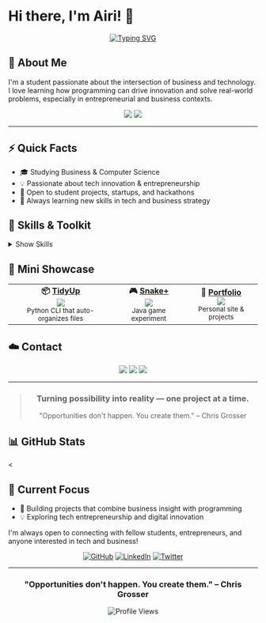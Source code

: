 # Hi there, I'm Airi! 👋

<div align="center">

[![Typing SVG](https://readme-typing-svg.herokuapp.com?font=Bitcount+Grid+Double&duration=4500&pause=1000&color=F742AE&background=E7FBFF00&random=true&width=435&height=60&lines=Tech+%2B+business%2C+with+style+%F0%9F%8C%B8;Dreaming%2C+building%2C+achieving+%E2%98%81%EF%B8%8F;Blending+design+and+logic+%E2%9C%A8)](https://git.io/typing-svg)

</div>

## 🚀 About Me

I'm a student passionate about the intersection of business and technology. I love learning how programming can drive innovation and solve real-world problems, especially in entrepreneurial and business contexts.

<div align="center">
	<img src="https://img.shields.io/badge/Student-Business%20%26%20CS-ff69b4?style=for-the-badge" />
    <img src="https://img.shields.io/badge/Tech%20Enthusiast-Entrepreneurship-d8bfd8?style=for-the-badge" />
    
</div>


---

## ⚡ Quick Facts

<ul>
	<li>🎓 Studying Business & Computer Science</li>
	<li>💡 Passionate about tech innovation & entrepreneurship</li>
	<li>🤝 Open to student projects, startups, and hackathons</li>
	<li>🌱 Always learning new skills in tech and business strategy</li>
</ul>

## 🌸 Skills & Toolkit
<details>
  <summary>Show Skills</summary>
  <br/>

  <!-- Programming Languages -->
  <div style="background:#fdf2f8; border-radius:12px; padding:15px; margin:10px 0;">
    <h3 align="center">👩‍💻 Programming Languages</h3>
    <p align="center">
      <img src="https://img.shields.io/badge/Java-FFD6E0?style=for-the-badge&logo=java&logoColor=white" />
      <img src="https://img.shields.io/badge/Python-E6E6FA?style=for-the-badge&logo=python&logoColor=white" />
      <img src="https://img.shields.io/badge/C++-B7E4C7?style=for-the-badge&logo=cplusplus&logoColor=white" />
      <img src="https://img.shields.io/badge/JavaScript-FFFACD?style=for-the-badge&logo=javascript&logoColor=black" />
      <img src="https://img.shields.io/badge/SQL-FDEBD3?style=for-the-badge&logo=mysql&logoColor=white" />
    </p>
  </div>

  <!-- Tools & Frameworks -->
  <div style="background:#f3e8ff; border-radius:12px; padding:15px; margin:10px 0;">
    <h3 align="center">⚙️ Tools & Frameworks</h3>
    <p align="center">
      <img src="https://img.shields.io/badge/Git-F9D5A7?style=for-the-badge&logo=git&logoColor=white" />
      <img src="https://img.shields.io/badge/GitHub-E6E6FA?style=for-the-badge&logo=github&logoColor=white" />
      <img src="https://img.shields.io/badge/Bash-FFD6E0?style=for-the-badge&logo=gnubash&logoColor=white" />
      <img src="https://img.shields.io/badge/Linux-B7E4C7?style=for-the-badge&logo=linux&logoColor=black" />
      <img src="https://img.shields.io/badge/Netlify-FDEBD3?style=for-the-badge&logo=netlify&logoColor=white" />
      <img src="https://img.shields.io/badge/Vercel-E6E6FA?style=for-the-badge&logo=vercel&logoColor=white" />
      <img src="https://img.shields.io/badge/VS%20Code-D8CAB8?style=for-the-badge&logo=visual-studio-code&logoColor=white" />
    </p>
  </div>

  <!-- Design & Creative -->
  <div style="background:#e0f2fe; border-radius:12px; padding:15px; margin:10px 0;">
    <h3 align="center">🎨 Design & Creative</h3>
    <p align="center">
      <img src="https://img.shields.io/badge/Figma-FFD6E0?style=for-the-badge&logo=figma&logoColor=white" />
      <img src="https://img.shields.io/badge/Adobe%20Creative%20Suite-FFD6E0?style=for-the-badge&logo=adobe-creative-cloud&logoColor=white" />
      <img src="https://img.shields.io/badge/iMovie-B7E4C7?style=for-the-badge&logo=apple&logoColor=white" />
    </p>
  </div>

  <!-- Productivity & Collaboration -->
  <div style="background:#ecfccb; border-radius:12px; padding:15px; margin:10px 0;">
    <h3 align="center">📊 Productivity & Collaboration</h3>
    <p align="center">
      <img src="https://img.shields.io/badge/Notion-FFD6E0?style=for-the-badge&logo=notion&logoColor=white" />
      <img src="https://img.shields.io/badge/Trello-B7E4C7?style=for-the-badge&logo=trello&logoColor=white" />
      <img src="https://img.shields.io/badge/Slack-F9D5A7?style=for-the-badge&logo=slack&logoColor=white" />
      <img src="https://img.shields.io/badge/Google%20Workspace-E6E6FA?style=for-the-badge&logo=google&logoColor=white" />
      <img src="https://img.shields.io/badge/Microsoft%20Office-D8CAB8?style=for-the-badge&logo=microsoft-office&logoColor=white" />
      <img src="https://img.shields.io/badge/Excel-FDEBD3?style=for-the-badge&logo=microsoft-excel&logoColor=white" />
      <img src="https://img.shields.io/badge/PowerPoint-E6E6FA?style=for-the-badge&logo=microsoft-powerpoint&logoColor=white" />
    </p>
  </div>

</details>


## 🌈 Mini Showcase
<div align="center">
	<table>
		<tr>
			<td align="center">
				<b>📦 <a href="https://github.com/AiriYX/TidyUp">TidyUp</a></b><br>
				<img src="https://img.shields.io/badge/Python-FFD6E0?style=for-the-badge&logo=python&logoColor=white" />
				<br><sub>Python CLI that auto-organizes files</sub>
			</td>
			<td align="center">
				<b>🎮 <a href="https://github.com/AiriYX/SnakePlus">Snake+</a></b><br>
				<img src="https://img.shields.io/badge/Java-E6E6FA?style=for-the-badge&logo=java&logoColor=white" />
				<br><sub>Java game experiment</sub>
			</td>
			<td align="center">
				<b>🌸 <a href="https://github.com/AiriYX/Portfolio">Portfolio</a></b><br>
				<img src="https://img.shields.io/badge/Web-B7E4C7?style=for-the-badge&logo=react&logoColor=white" />
				<br><sub>Personal site & projects</sub>
			</td>
		</tr>
	</table>
</div>



## ☁️ Contact
<div align="center">
	<a href="https://github.com/AiriYX"><img src="https://img.shields.io/badge/-GitHub-FFC0CB?style=for-the-badge&logo=github&logoColor=white"></a>
	<a href="mailto:airiweng@gmail.com"><img src="https://img.shields.io/badge/-Email-D8CAB8?style=for-the-badge&logo=gmail&logoColor=white"></a>
	<a href="https://linkedin.com/in/airiweng"><img src="https://img.shields.io/badge/-LinkedIn-E6E6FA?style=for-the-badge&logo=linkedin&logoColor=white"></a>

</div>

---

<blockquote align="center">
	<h3>Turning possibility into reality — one project at a time.</h3>
	<p>"Opportunities don't happen. You create them." – Chris Grosser</p>
</blockquote>

## 📊 GitHub Stats

<
## 🎯 Current Focus

- 🚀 Building projects that combine business insight with programming
- 💡 Exploring tech entrepreneurship and digital innovation

I'm always open to connecting with fellow students, entrepreneurs, and anyone interested in tech and business!

<div align="center">

[![GitHub](https://img.shields.io/badge/-GitHub-181717?style=for-the-badge&logo=github&logoColor=white)](https://github.com/AiriYX)
[![LinkedIn](https://img.shields.io/badge/-LinkedIn-0077B5?style=for-the-badge&logo=linkedin&logoColor=white)](https://linkedin.com/in/yourprofile)
[![Twitter](https://img.shields.io/badge/-Twitter-1DA1F2?style=for-the-badge&logo=twitter&logoColor=white)](https://twitter.com/yourhandle)

---

  
### "Opportunities don't happen. You create them." – Chris Grosser

![Profile Views](https://komarev.com/ghpvc/?username=AiriYX&color=brightgreen&style=flat-square)

</div>
